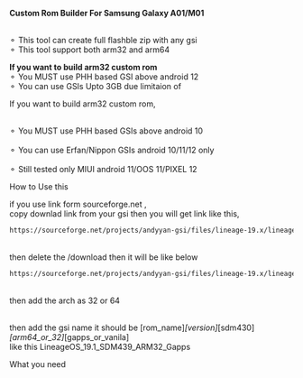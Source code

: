 <b>Custom Rom Builder For Samsung Galaxy A01/M01</b>

<br>⚬ This tool can create full flashble zip with any gsi</br>
⚬ This tool support both arm32 and arm64

<b>If you want to build arm32 custom rom</b>
<br>⚬ You MUST use PHH based GSI above android 12</br>
⚬ You can use GSIs Upto 3GB due limitaion of 

If you want to build arm32 custom rom,

<br>⚬ You MUST use PHH based GSIs above android 10</br>
<br>⚬ You can use Erfan/Nippon GSIs android 10/11/12 only</br>
<br>⚬ Still tested only MIUI android 11/OOS 11/PIXEL 12</br>

How to Use this

if you use link form sourceforge.net ,
<br>copy downlad link from your gsi then you will get link like this,</br>
 ```sh
https://sourceforge.net/projects/andyyan-gsi/files/lineage-19.x/lineage-19.1-20230715-UNOFFICIAL-a64_bgN.img.xz/download
 ```
<br>then delete the /download then it will be like below</br>
 ```sh
https://sourceforge.net/projects/andyyan-gsi/files/lineage-19.x/lineage-19.1-20230715-UNOFFICIAL-a64_bgN.img.xz
 ```
<br>then add the arch as 32 or 64</br>

<br>then add the gsi name it should be [rom_name]_[version]_[sdm430]_[arm64_or_32]_[gapps_or_vanila]<br>
like this LineageOS_19.1_SDM439_ARM32_Gapps


What you need

